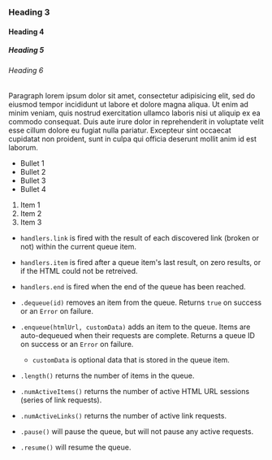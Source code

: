 ### Heading 3

#### Heading 4

##### Heading 5

###### Heading 6

Paragraph lorem ipsum dolor sit amet, consectetur adipisicing elit, sed do eiusmod tempor incididunt ut labore et dolore magna aliqua. Ut enim ad minim veniam, quis nostrud exercitation ullamco laboris nisi ut aliquip ex ea commodo consequat. Duis aute irure dolor in reprehenderit in voluptate velit esse cillum dolore eu fugiat nulla pariatur. Excepteur sint occaecat cupidatat non proident, sunt in culpa qui officia deserunt mollit anim id est laborum.

* Bullet 1
* Bullet 2
* Bullet 3
* Bullet 4

1. Item 1
1. Item 2
1. Item 3

* `handlers.link` is fired with the result of each discovered link (broken or not) within the current queue item.
* `handlers.item` is fired after a queue item's last result, on zero results, or if the HTML could not be retreived.
* `handlers.end` is fired when the end of the queue has been reached.

* `.dequeue(id)` removes an item from the queue. Returns `true` on success or an `Error` on failure.
* `.enqueue(htmlUrl, customData)` adds an item to the queue. Items are auto-dequeued when their requests are complete. Returns a queue ID on success or an `Error` on failure.
  * `customData` is optional data that is stored in the queue item.
* `.length()` returns the number of items in the queue.
* `.numActiveItems()` returns the number of active HTML URL sessions (series of link requests).
* `.numActiveLinks()` returns the number of active link requests.
* `.pause()` will pause the queue, but will not pause any active requests.
* `.resume()` will resume the queue.
